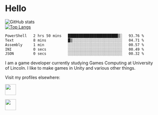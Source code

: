 # Hello

![GitHub stats](https://github-readme-stats-delta-woad.vercel.app/api?username=loganator956&show_icons=true&theme=transparent)  
[![Top Langs](https://github-readme-stats-delta-woad.vercel.app/api/top-langs/?username=loganator956&layout=donut&langs_count=6&theme=transparent)](https://github.com/anuraghazra/github-readme-stats)

<!--START_SECTION:waka-->

```txt
PowerShell   2 hrs 50 mins   ███████████████████████▒░   93.76 %
Text         8 mins          █▒░░░░░░░░░░░░░░░░░░░░░░░   04.71 %
Assembly     1 min           ░░░░░░░░░░░░░░░░░░░░░░░░░   00.57 %
INI          0 secs          ░░░░░░░░░░░░░░░░░░░░░░░░░   00.49 %
JSON         0 secs          ░░░░░░░░░░░░░░░░░░░░░░░░░   00.32 %
```

<!--END_SECTION:waka-->

I am a game developer currently studying Games Computing at University of Lincoln. I like to make games in Unity and various other things. 

Visit my profiles elsewhere:

<a href="https://namesnotsteve.itch.io"><img src="https://static.itch.io/images/logo-white-new.svg" height="36"/></a>

<a href="https://www.freecodecamp.org/fcc54608d7e-b293-40fb-ba09-ac45be223b8c"><img src="https://design-style-guide.freecodecamp.org/downloads/fcc_primary_large.svg" height="36"/></a>
